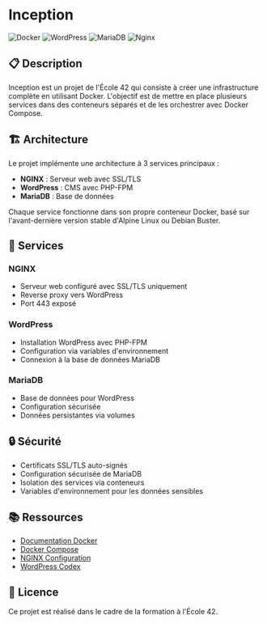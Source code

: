 # Inception

![Docker](https://img.shields.io/badge/Docker-2496ED?style=flat-square&logo=docker&logoColor=white)
![WordPress](https://img.shields.io/badge/WordPress-21759B?style=flat-square&logo=wordpress&logoColor=white)
![MariaDB](https://img.shields.io/badge/MariaDB-003545?style=flat-square&logo=mariadb&logoColor=white)
![Nginx](https://img.shields.io/badge/Nginx-009639?style=flat-square&logo=nginx&logoColor=white)

## 📋 Description

Inception est un projet de l'École 42 qui consiste à créer une infrastructure complète en utilisant Docker. L'objectif est de mettre en place plusieurs services dans des conteneurs séparés et de les orchestrer avec Docker Compose.

## 🏗️ Architecture

Le projet implémente une architecture à 3 services principaux :

- **NGINX** : Serveur web avec SSL/TLS
- **WordPress** : CMS avec PHP-FPM
- **MariaDB** : Base de données

Chaque service fonctionne dans son propre conteneur Docker, basé sur l'avant-dernière version stable d'Alpine Linux ou Debian Buster.

## 🚀 Services

### NGINX
- Serveur web configuré avec SSL/TLS uniquement
- Reverse proxy vers WordPress
- Port 443 exposé

### WordPress
- Installation WordPress avec PHP-FPM
- Configuration via variables d'environnement
- Connexion à la base de données MariaDB

### MariaDB
- Base de données pour WordPress
- Configuration sécurisée
- Données persistantes via volumes


## 🔒 Sécurité

- Certificats SSL/TLS auto-signés
- Configuration sécurisée de MariaDB
- Isolation des services via conteneurs
- Variables d'environnement pour les données sensibles

## 📚 Ressources

- [Documentation Docker](https://docs.docker.com/)
- [Docker Compose](https://docs.docker.com/compose/)
- [NGINX Configuration](https://nginx.org/en/docs/)
- [WordPress Codex](https://codex.wordpress.org/)


## 📄 Licence

Ce projet est réalisé dans le cadre de la formation à l'École 42.
